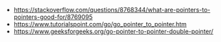 - https://stackoverflow.com/questions/8768344/what-are-pointers-to-pointers-good-for/8769095
- https://www.tutorialspoint.com/go/go_pointer_to_pointer.htm
- https://www.geeksforgeeks.org/go-pointer-to-pointer-double-pointer/